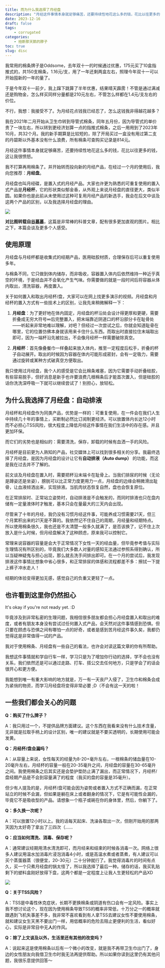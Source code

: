 ```yaml
---
title: 而为什么我选择了月经盘
description: "月经这件事情本身就足够痛苦，还要持续性地花这么多的钱，花比以往更多的钱，这让我很愤怒。"
date: 2023-12-16
draft: false
tags: 
    - corrugated
categories: 
    - 扭断那天鹅的脖子
toc: true
slug: disc
---
```


我常用的棉条牌子是Oddsome，去年双十一的时候通过优惠，175元买了10盒指推式的，共150支棉条，1.16元/支，用了一年还剩两盒左右，照理今年双十一可以开始囤新的一年的量了。

于是今年双十一前夕，我上蹿下跳算了半年优惠，结果晴天霹雳！不管是通过满减还是购物金，怎么样买同样分量都是210元左右，不管怎么样都在1.4元/支左右的价位。

不行，我想：我接受不了。为月经花点钱我已经忍了，怎么这钱我非得越花越多？

我在2021年二月开始从卫生巾转到导管式棉条，同年五月份，因为导管式的单价贵了一块左右，所以转到更经济划算一点的指推式棉条，之后一用用到了2023年10月，共32个月。我的新手期算是比较短的，除了开局买过一盒没有用过第二支的丹碧斯以外基本没有什么浪费，所有棉条可查购买记录是814元。

月经这件事情本身就足够痛苦，还要持续性地花这么多的钱，花比以往更多的钱，这让我很愤怒。

我不打算再用棉条了。并开始转而投向新的月经产品，在经过一个月的使用后，我向您推荐：**月经盘**。

月经盘也叫月经碟，是置入式的月经产品。大家也许更为熟悉的可重复使用的置入式产品是**月经杯**，它的形状类似郁金香，从外观上来说月经盘的直径更大，类似半圆。如果你也是此前从未使用过这种可复用月经产品的新选手，我会在后文中谈及这两个产品的区别，以及我选择月经盘的理由。

![](https://pub-219f59729cc7474d97beb0f99a13e6bd.r2.dev/Dec/7-1.png)

**对比图转载自[谷慕慕](https://goodmoonmood.com/what-is-menstrual-disc/)**，这篇是非常棒的科普文章，配有很多更加直观的图片。相比之下，本篇会谈及更多个人感受。

## 使用原理

月经盘与月经杯都是收集式的经期产品，医用硅胶材质，合理保存后可以重复使用多年。

与棉条不同，它只做到体内储存，而非吸收，容器置入体内后依然维持一种近乎真空的环境，于是经血并不会氧化产生气味。你需要做的就是一段时间后将容器从体内取出，清洗容器，再度置入。

关于如何置入和取出月经杯/盘，大家可以在网上找更多演示的视频。月经盘和月经杯的置入方式有一些技术上的区别，让我先来稍微解释一下：

1. **月经盘**：为了更好地在体内固定，月经盘的杯沿处会设计得更厚和更硬，需要折叠成无穷大符号∞后完整置入，把末端靠近阴道口的杯沿部分卡在耻骨处——听起来非常地难以理解，对吧？但经过一次尝试之后，你就会知道耻骨在哪里，它的位置仿佛本身就该用来卡住什么东西。而取出时直接拉住末端取出即可，因为一端杯沿先被拉出，不会像月经杯一样需要破除真空。

2. **月经杯**：首先像叠餐巾一样叠起来放入体内，推至一定程度后松手，折叠的杯子自动展开。取出的时候因为容器在体内可能形成密封，会有一定吸力，需要通过旋转或某种方式破真空方便取出。

我只使用过月经盘，我个人的感受是它会比棉条难塞，因为它需要手动折叠硅胶，有些容易脱手，但好消息是新手也许要浪费几根棉条后才能首次置入，但是硅胶的话你洗洗深呼吸一下就可以继续尝试了！别担心，放轻松。

## 为什么我选择了月经盘：自动排液

月经杯和月经盘作为同类产品，优势是一样的：可重复使用，在一件会在我们人生中持续几十年的事情上，买断制必然比订阅制更经济。可以放置体内长达12小时而不必担心TSS风险，很大程度上降低月经这件事情在我们生活中的存在感。并且更加环保。

而它们的劣势也是相似的：需要清洗，保存，卸载的时候有血洒一手的风险。

月经杯是目前更为人熟知的产品，社交媒体上可以找到很多相关的分享。我最终选择了月经盘，是因为月经盘的设计让它有**自动排液（Auto dump）** 的功能，而这是我在过去并不了解的。

前文谈及月经盘在置入时，需要把杯沿末端卡在耻骨上。当我们排尿的时候（无论是蹲姿还是坐姿），膀胱可以比正常力度更用力一点，月经盘的边缘会稍微滑出耻骨，让血液倾洒出来，实现排液。当肌肉状态恢复自然，盘也会恢复原位。

在正常排尿时、正常站立姿势时，自动排液是不会触发的，而同时排液也只在盘内储有一定量液体时才触发，基本只会在量最大的三天内会出现。

尽管来了十年的月经，我仍没有习惯月经这件事，可能养成习惯需要21天，但三个月累积出来的21天是不算的。我依然记不住自己的周期，月经量和经期特点。所以使用棉条很久，我也还是不太清楚一般多久就满了，是否该换了，记不住上次放入是什么时候，但月经盘解决了这种顾虑，原来我可以控制它。

常理来说容器的容量是会大于正常情况下女性一天的经血量，但毕竟参考值与实际生理情况有所区别的，毕竟我们大多数人对量的感知无法通过参照系得到确认，所以当疑神疑鬼与担心出现，那么就去洗手间排出即可。在一个月的尝试后，我发现排液这件事情比想象中省心很多，和正常排尿的体感和流程都差不多：擦拭一下提上裤子冲水走人！

经期的体验变得更加无感，感觉自己的负重又更轻了一点。

## 也许看到这里你仍然担心

It's okay if you're not ready yet. :D

毕竟涉及到非常私密的生理问题，我相信很多朋友都会担心月经盘置入和取出的难度，或者有朋友本身没有尝试过任何置入式产品，会天然对这件事情感到恐惧。但只要在顾虑与恐惧之间有哪怕一点的好奇，或者是感到苦月经这件事久矣，我都仍觉得这是非常值得一试的产品。

我对于使用棉条、月经盘有一些自己的看法，也许会对读这篇文章的你有所帮助。

我想这件事情就和学自行车一样，学习只是为了增加你行动的选择，学不会也没有关系，我们依然还是可以通过走路、打车、搭公交去任何地方，只是学会了的话会很开心和更方便。

我能想到唯一有重大影响的地方就是，万一有一天丧尸入侵了，卫生巾和棉条会成为紧俏的物资，而学习月经盘将变得非常必要 ;D（不会有这一天的啦！

## 一些我们都会关心的问题

**Q：购买了什么牌子？**

A：我只用过一个，不提供品牌方面建议。这个东西在我看来没有什么技术含量，无非就是拉取手柄上的设计区别，唯一的建议就是不要买透明的，长期使用可能会发黄。

**Q：月经杯/盘会漏吗？**

A：从容量上来说，女性每天的经量为8-20+毫升左右，一根棉条的储血量在10-20毫升左右，月经杯的容量一般在20-35毫升之间，月经盘的容量在30-65毫升之间。我使用棉条之后其实还是会垫护垫防止满了漏出，而正常情况下，月经杯/盘经期产品是不会到容量满了的程度（我买的盘的容量是35毫升）。

但少有人提及的是，月经杯/盘可能会因为姿势或者置入方式不正确而漏，在正常站立的时候不会漏，但如果是躺在床上或者翻身的情况下，它是有可能性会漏的，毕竟它不是吸收型的产品。请想象一个瓶子或碗在你的身体里，然后，你躺下了。

**Q：多久换一次呢？**

A：可以放置12小时以上。我的话每天起床、洗澡各取出一次，但刚开始用的那两天因为太好奇了拿出了三四次（……

**Q：应当如何清洗、消毒、保存呢？**

A：通常建议经期用清水清洗即可，而月经来和结束的时候各消毒一次。网络上很多人建议用温水加消毒片浸泡消毒4小时，或是高温水煮或者蒸煮，有人建议可以买个蒸蛋器蒸（很便宜，20-30元）二十分钟就行了。我觉得消毒片的时间有点久，买一个只煮月经盘的锅太怪了，所以我选择了最后一种。储存的话，我买乳贴剩下的塑料盒刚好放得下盘，这两个都是一定程度上让我人生更轻松的产品XD

![](https://pub-219f59729cc7474d97beb0f99a13e6bd.r2.dev/Dec/盒子.jpg)

**Q：关于TSS风险？**

A：TSS是中毒性休克症状，长期不更换棉条或阴道有伤口会有一定风险。事实上我不想讨论这个，现在因为使用棉条导致TSS的概率非常低，十万分之一的概率就跟遇到飞机失事差不多，我非常不喜欢看到有人拿TSS去建议女性不要使用棉条，就和建议女生天黑不要出门一样，用低概率的危险去阻止更便利的生活，看似好心，实际是非常目中无**人**的作风。

**Q：除了上文谈及以外，生活里还有其他的改变吗？**

A：说起来这是使用棉条以后有一个微小的改变，就是我不再带卫生巾出门了，身边的女性朋友向我借卫生巾时我无法再提供帮助。所以如果你读到这里仍有其他问题，我很乐意提供回答～